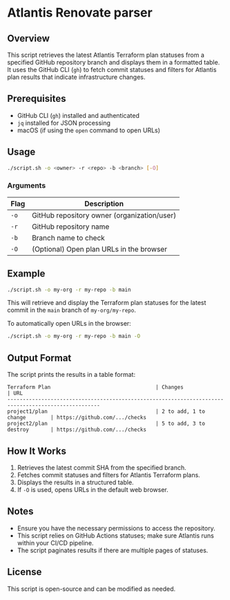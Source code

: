 # Atlantis Renovate parser

## Overview
This script retrieves the latest Atlantis Terraform plan statuses from a specified GitHub repository branch and displays them in a formatted table. It uses the GitHub CLI (`gh`) to fetch commit statuses and filters for Atlantis plan results that indicate infrastructure changes.

## Prerequisites
- GitHub CLI (`gh`) installed and authenticated
- `jq` installed for JSON processing
- macOS (if using the `open` command to open URLs)

## Usage
```sh
./script.sh -o <owner> -r <repo> -b <branch> [-O]
```

### Arguments
| Flag   | Description                                     |
|--------|------------------------------------------------|
| `-o`   | GitHub repository owner (organization/user)   |
| `-r`   | GitHub repository name                        |
| `-b`   | Branch name to check                          |
| `-O`   | (Optional) Open plan URLs in the browser      |

## Example
```sh
./script.sh -o my-org -r my-repo -b main
```
This will retrieve and display the Terraform plan statuses for the latest commit in the `main` branch of `my-org/my-repo`.

To automatically open URLs in the browser:
```sh
./script.sh -o my-org -r my-repo -b main -O
```

## Output Format
The script prints the results in a table format:
```
Terraform Plan                                  | Changes                       | URL
----------------------------------------------------------------------------------------------------
project1/plan                                   | 2 to add, 1 to change        | https://github.com/.../checks
project2/plan                                   | 5 to add, 3 to destroy       | https://github.com/.../checks
```

## How It Works
1. Retrieves the latest commit SHA from the specified branch.
2. Fetches commit statuses and filters for Atlantis Terraform plans.
3. Displays the results in a structured table.
4. If `-O` is used, opens URLs in the default web browser.

## Notes
- Ensure you have the necessary permissions to access the repository.
- This script relies on GitHub Actions statuses; make sure Atlantis runs within your CI/CD pipeline.
- The script paginates results if there are multiple pages of statuses.

## License
This script is open-source and can be modified as needed.